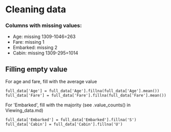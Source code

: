 # Cleaning data

### Columns with missing values:
*   Age: missing 1309-1046=263
*   Fare: missing 1
*   Embarked: missing 2
*   Cabin: missing 1309-295=1014

## Filling empty value
For age and fare, fill with the average value
```
full_data['Age'] = full_data['Age'].fillna(full_data['Age'].mean())
full_data['Fare'] = full_data['Fare'].fillna(full_data['Fare'].mean())
```
For 'Embarked', fill with the majority (see .value_counts() in Viewing_data.md)
```
full_data['Embarked'] = full_data['Embarked'].fillna('S')
full_data['Cabin'] = full_data['Cabin'].fillna('U')
```
